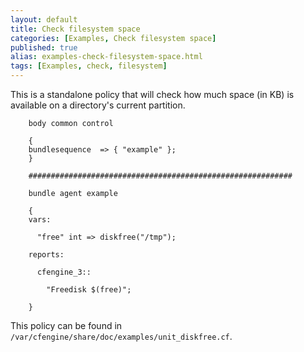 ```yaml
---
layout: default
title: Check filesystem space
categories: [Examples, Check filesystem space]
published: true
alias: examples-check-filesystem-space.html
tags: [Examples, check, filesystem]
---
```


This is a standalone policy that will check how much space (in KB) is available on a directory's current partition.

```cf3
	body common control

	{
	bundlesequence  => { "example" };
	}

	###########################################################

	bundle agent example

	{
	vars:

	  "free" int => diskfree("/tmp");

	reports:

	  cfengine_3::

	    "Freedisk $(free)";

	}
```

This policy can be found in `/var/cfengine/share/doc/examples/unit_diskfree.cf`.